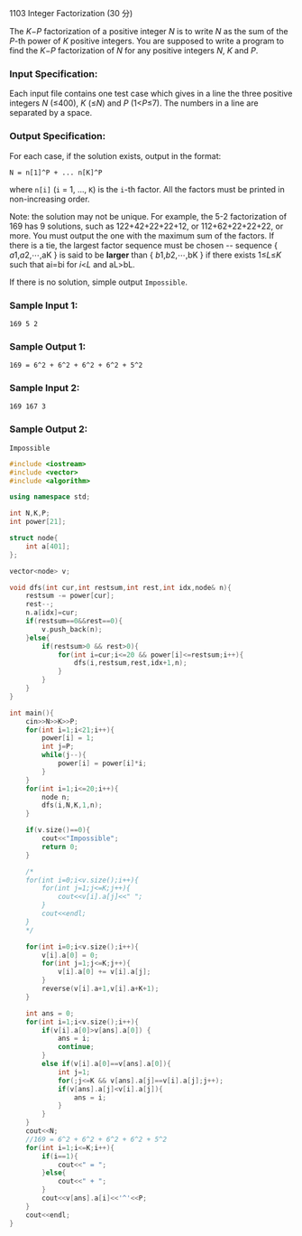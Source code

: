 1103 Integer Factorization (30 分)

The *K*−*P* factorization of a positive integer *N* is to write *N* as the sum of the *P*-th power of *K* positive integers. You are supposed to write a program to find the *K*−*P* factorization of *N* for any positive integers *N*, *K* and *P*.

### Input Specification:

Each input file contains one test case which gives in a line the three positive integers *N* (≤400), *K* (≤*N*) and *P* (1<*P*≤7). The numbers in a line are separated by a space.

### Output Specification:

For each case, if the solution exists, output in the format:

```
N = n[1]^P + ... n[K]^P
```

where `n[i]` (`i` = 1, ..., `K`) is the `i`-th factor. All the factors must be printed in non-increasing order.

Note: the solution may not be unique. For example, the 5-2 factorization of 169 has 9 solutions, such as 122+42+22+22+12, or 112+62+22+22+22, or more. You must output the one with the maximum sum of the factors. If there is a tie, the largest factor sequence must be chosen -- sequence { *a*1,*a*2,⋯,aK } is said to be **larger** than { *b*1,*b*2,⋯,bK } if there exists 1≤*L*≤*K* such that ai=bi for *i*<*L* and aL>bL.

If there is no solution, simple output `Impossible`.

### Sample Input 1:

```in
169 5 2
```

### Sample Output 1:

```out
169 = 6^2 + 6^2 + 6^2 + 6^2 + 5^2
```

### Sample Input 2:

```in
169 167 3
```

### Sample Output 2:

```out
Impossible
```

```c++
#include <iostream>
#include <vector>
#include <algorithm>

using namespace std;

int N,K,P;
int power[21];

struct node{
    int a[401];
};

vector<node> v;

void dfs(int cur,int restsum,int rest,int idx,node& n){
    restsum -= power[cur];
    rest--;
    n.a[idx]=cur;
    if(restsum==0&&rest==0){
        v.push_back(n);
    }else{
        if(restsum>0 && rest>0){
            for(int i=cur;i<=20 && power[i]<=restsum;i++){
                dfs(i,restsum,rest,idx+1,n);
            }
        }
    }
}

int main(){
    cin>>N>>K>>P;
    for(int i=1;i<21;i++){
        power[i] = 1;
        int j=P;
        while(j--){
            power[i] = power[i]*i;
        }
    }
    for(int i=1;i<=20;i++){
        node n;
        dfs(i,N,K,1,n);
    }

    if(v.size()==0){
        cout<<"Impossible";
        return 0;
    }

    /*
    for(int i=0;i<v.size();i++){
        for(int j=1;j<=K;j++){
            cout<<v[i].a[j]<<" ";
        }
        cout<<endl;
    }
    */

    for(int i=0;i<v.size();i++){
        v[i].a[0] = 0;
        for(int j=1;j<=K;j++){
            v[i].a[0] += v[i].a[j];
        }
        reverse(v[i].a+1,v[i].a+K+1);
    }

    int ans = 0;
    for(int i=1;i<v.size();i++){
        if(v[i].a[0]>v[ans].a[0]) {
            ans = i;
            continue;
        }
        else if(v[i].a[0]==v[ans].a[0]){
            int j=1;
            for(;j<=K && v[ans].a[j]==v[i].a[j];j++);
            if(v[ans].a[j]<v[i].a[j]){
                ans = i;
            }
        }
    }
    cout<<N;
    //169 = 6^2 + 6^2 + 6^2 + 6^2 + 5^2
    for(int i=1;i<=K;i++){
        if(i==1){
            cout<<" = ";
        }else{
            cout<<" + ";
        }
        cout<<v[ans].a[i]<<'^'<<P;
    }
    cout<<endl;
}
```

